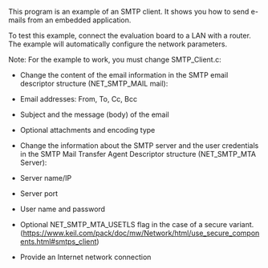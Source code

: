 This program is an example of an SMTP client. It shows you how to send e-mails
from an embedded application.

To test this example, connect the evaluation board to a LAN with a router.
The example will automatically configure the network parameters.

Note:
For the example to work, you must change SMTP_Client.c:
- Change the content of the email information in the SMTP email
  descriptor structure (NET_SMTP_MAIL mail):
 - Email addresses: From, To, Cc, Bcc
 - Subject and the message (body) of the email
 - Optional attachments and encoding type

- Change the information about the SMTP server and the user credentials
  in the SMTP Mail Transfer Agent Descriptor structure (NET_SMTP_MTA Server):
 - Server name/IP
 - Server port
 - User name and password
 - Optional NET_SMTP_MTA_USETLS flag in the case of a secure variant.
   (https://www.keil.com/pack/doc/mw/Network/html/use_secure_components.html#smtps_client)

- Provide an Internet network connection
